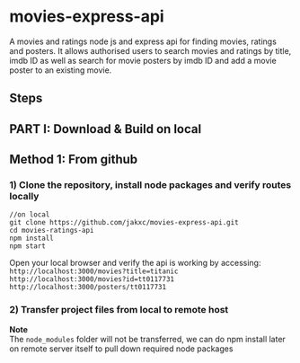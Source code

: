 # movies-express-api  
A movies and ratings node js and express api for finding movies, ratings and posters. It allows authorised users to search movies and ratings by title, imdb ID as well as search for movie posters by imdb ID and add a movie poster to an existing movie.     

## Steps

## PART I: Download & Build on local

## Method 1: From github
### 1) Clone the repository, install node packages  and verify routes locally

``` 
//on local
git clone https://github.com/jakxc/movies-express-api.git
cd movies-ratings-api
npm install
npm start
```

Open your local browser and verify the api is working by accessing:     
`http://localhost:3000/movies?title=titanic`   
`http://localhost:3000/movies?id=tt0117731`   
`http://localhost:3000/posters/tt0117731`   


### 2) Transfer project files from local to remote host

**Note**  
The `node_modules` folder will not be transferred, we can do npm install later on remote server itself to pull down required node packages
